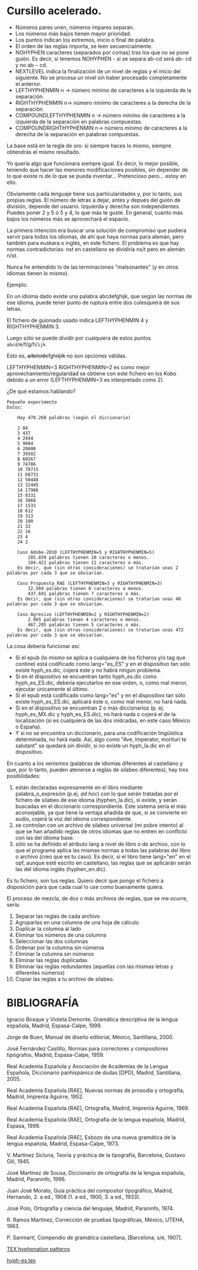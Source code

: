 # Cursillo acelerado.

   * Números pares unen, números impares separan.
   * Los números más bajos tienen mayor prioridad.
   * Los puntos indican los extremos, inicio o final de palabra.
   * El orden de las reglas importa, se leen secuencialmente.
   * NOHYPHEN caracteres (separados por comas) tras los que no se pone guión. Es decir, si tenemos NOHYPHEN - si se separa ab-cd será ab- cd y no ab-- cd.
   * NEXTLEVEL indica la finalización de un nivel de reglas y el inicio del siguiente. No se procesa un nivel sin haber procesado completamente el anterior.
   * LEFTHYPHENMIN n -> número mínimo de caracteres a la izquierda de la separación.
   * RIGHTHYPHENMIN n-> número mínimo de caracteres a la derecha de la separación.
   * COMPOUNDLEFTHYPHENMIN n -> número mínimo de caracteres a la izquierda de la separación en palabras compuestas.
   * COMPOUNDRIGHTHYPHENMIN n-> número mínimo de caracteres a la derecha de la separación en palabras compuestas.
    
La base está en la regla de oro: si siempre haces lo mismo, siempre obtendrás el mismo resultado.

Yo quería algo que funcionara siempre igual. Es decir, lo mejor posible, teniendo que hacer las menores modificaciones posibles, sin depender de lo que existe ni de lo que se pueda inventar... Pretencioso pero... estoy en ello.

Obviamente cada lenguaje tiene sus particularidades y, por lo tanto, sus propias reglas.
El número de letras a dejar, antes y depués del guión de división, depende del usuario. Izquierda y derecha son independientes. Puedes poner 2 y 5 ó 5 y 4, lo que más te guste. En general, cuanto más bajos los números más se aprovechará el espacio.

La primera intención era buscar una solución de compromiso que pudiera servir para todos los idiomas, de ahí que haya normas para alemán, pero también para euskara o inglés, en este fichero. El problema es que hay normas contradictorias: nst en castellano se dividiría ns/t pero en alemán n/st.

Nunca he entendido lo de las terminaciones "malsonantes" (y en otros idiomas tienen lo mismo).

Ejemplo:

En un idioma dado existe una palabra abcdefghijk, que según las normas de ese idioma, puede tener punto de ruptura entre dos culesquiera de sus letras.

El fichero de guionado usado indica LEFTHYPHENMIN 4 y RIGHTHYPHENMIN 3.

Luego sólo se puede dividir por cualquiera de estos puntos `abcd`/e/f/g/h/`ijk`.

Esto es, ~~a/b/c/d~~efgh~~i/j/k~~ no son opciones válidas.

LEFTHYPHENMIN=3
RIGHTHYPHENMIN=2
es como mejor aprovechamiento/regularidad se obtiene con este fichero en los Kobo debido a un error (LEFTHYPHENMIN=3 es interpretado como 2).

 ¿De qué estamos hablando?

    Pequeño experimento
    Datos:

        Hay 470.260 palabras (según el diccionario)

        2 84
        3 437
        4 2444
        5 9004
        6 20600
        7 39502
        8 60267
        9 74786
        10 78715
        11 68731
        12 50448
        13 32445
        14 17986
        15 8331
        16 3868
        17 1533
        18 612
        19 313
        20 100
        21 32
        22 16
        23 4
        24 2

        Caso Adobe-2010 (LEFTHYPHENMIN=5 y RIGHTHYPHENMIN=5)
            285.839 palabras tienen 10 caracteres o menos.
            184.421 palabras tienen 11 caracteres o más. 
        Es decir, que (sin otras consideraciones) se tratarían unas 2 palabras por cada 3 que se obviarían.

        Caso Propuesta_RAE (LEFTHYPHENMIN=3 y RIGHTHYPHENMIN=3)
            32.569 palabras tienen 6 caracteres o menos.
            437.691 palabras tienen 7 caracteres o más. 
        Es decir, que (sin otras consideraciones) se tratarían unas 40 palabras por cada 3 que se obviarían.

        Caso Agresivo (LEFTHYPHENMIN=2 y RIGHTHYPHENMIN=2)
            2.965 palabras tienen 4 caracteres o menos.
            467.295 palabras tienen 5 caracteres o más. 
        Es decir, que (sin otras consideraciones) se tratarían unas 472 palabras por cada 3 que se obviarían.

La cosa debería funcionar así:
* Si el epub (lo mismo se aplica a cualquiera de los ficheros y/o tag que contine) está codificado como lang="es_ES" y en el dispositivo tan sólo existe hyph_es.dic, cojerá éste y no habrá ningún problema.
* Si en el dispositivo se encuentran tanto hyph_es.dic como hyph_es_ES.dic, debería ejecutarlos en ese orden, o, como mal menor, ejecutar únicamente el último.
* Si el epub está codificado como lang="es" y en el dispositivo tan sólo existe hyph_es_ES.dic, aplicará éste o, como mal menor, no hará nada.
* Si en el dispositivo se encuentran 2 o más diccionarios (p. ej. hyph_es_MX.dic y hyph_es_ES.dic), no hará nada o cojerá el de la localización (si es cualquiera de las dos inidcadas, en este caso México o España).
* Y si no se encuentra un diccionario, para una codificación lingüística determinada, no hará nada. Así, algo como <span lang="la">"Ave, Imperator, morituri te salutant"</span> se quedará sin dividir, si no existe un hyph_la.dic en el dispositivo.

En cuanto a los xenismos (palabras de idiomas diferentes al castellano y que, por lo tanto, pueden atenerse a reglas de silabeo diferentes), hay tres posibilidades:
1. están declaradas expresamente en el libro mediante <tag lang="cod_lang">palabra_o_expresión</tag> (p.ej. <i lang="la">ad hoc</i>) con lo que serán tratadas por el fichero de silabeo de ese idioma (hyphen_la.dic), si existe, y serán buscadas en el diccionario correspondiente. Este sistema sería el más aconsejable, ya que tiene la ventaja añadida de que, si se convierte en audio, cojerá la voz del idioma correspondiente.
2. se controlan con un archivo de silabeo universal (mi pobre intento) al que se han añadido reglas de otros idiomas que no entren en conflicto con las del idioma base.
3. sólo se ha definido el atributo lang a nivel de libro o de archivo, con lo que el programa aplica las mismas normas a todas las palabras del libro o archivo (creo que es tu caso). Es decir, si el libro tiene lang="en" en el opf, aunque esté escrito en castellano, las reglas que se aplicarán serán las del idioma inglés (hyphen_en.dic). 

Es tu fichero, son tus reglas. Quiero decir que pongo el fichero a disposición para que cada cual lo use como buenamente quiera.

El proceso de mezcla, de dos o más archivos de reglas, que se me ocurre, sería:
   1. Separar las reglas de cada archivo
   2. Agruparlas en una columna de una hoja de cálculo
   3. Duplicar la columna al lado
   4. Eliminar los números de una columna
   5. Seleccionar las dos columnas
   6. Ordenar por la columna sin números
   7. Eliminar la columna sin números
   8. Eliminar las reglas duplicadas
   9. Eliminar las reglas redundantes (aquellas con las mismas letras y diferentes números)
   10. Copiar las reglas a tu archivo de silabeo. 

# BIBLIOGRAFÍA

Ignacio Bosque y Violeta Demonte, Gramática descriptiva de la lengua española, Madrid, Espasa-Calpe, 1999.

Jorge de Buen, Manual de diseño editorial, México, Santillana, 2000.

José Fernández Castillo, Normas para correctores y compositores tipógrafos, Madrid, Espasa-Calpe, 1959.

Real Academia Española y Asociación de Academias de la Lengua Española, Diccionario panhispánico de dudas [DPD], Madrid, Santillana, 2005.

Real Academia Española [RAE], Nuevas normas de prosodia y ortografía, Madrid, Imprenta Aguirre, 1952.

Real Academia Española [RAE], Ortografía, Madrid, Imprenta Aguirre, 1969.

Real Academia Española [RAE], Ortografía de la lengua española, Madrid, Espasa, 1999.

Real Academia Española [RAE], Esbozo de una nueva gramática de la lengua española, Madrid, Espasa-Calpe, 1973.

V. Martínez Sicluna, Teoría y práctica de la tipografía, Barcelona, Gustavo Gili, 1945.

José Martínez de Sousa, Diccionario de ortografía de la lengua española, Madrid, Paraninfo, 1996.

Juan José Morato, Guía práctica del compositor tipográfico, Madrid, Hernando, 2. a ed., 1908 (1. a ed., 1900, 3. a ed., 1933).

José Polo, Ortografía y ciencia del lenguaje, Madrid, Paraninfo, 1974.

R. Ramos Martínez, Corrección de pruebas tipográficas, México, UTEHA, 1963.

P. Sanmartí, Compendio de gramática castellana, [Barcelona, s/e, 1907].

[TEX hyphenation patterns](https://tug.org/tex-hyphen/)

[hyph-es.tex](https://github.com/hyphenation/tex-hyphen/blob/master/hyph-utf8/tex/generic/hyph-utf8/patterns/tex/hyph-es.tex)

